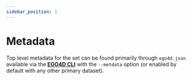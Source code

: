 ```yaml
---
sidebar_position: 1
---
```


# Metadata

Top level metadata for the set can be found primarily through `ego4d.json` available via the **[EGO4D CLI](https://github.com/facebookresearch/Ego4d/blob/main/ego4d/cli/README.md)** with the `--metdata` option (or enabled by default with any other primary dataset).
